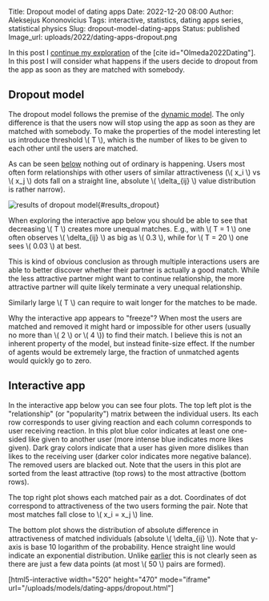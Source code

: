 Title: Dropout model of dating apps
Date: 2022-12-20 08:00
Author: Aleksejus Kononovicius
Tags: interactive, statistics, dating apps series, statistical physics
Slug: dropout-model-dating-apps
Status: published
Image_url: uploads/2022/dating-apps-dropout.png

In this post I [continue my
exploration](/tag/dating-apps-series/) of the [cite id="Olmeda2022Dating"].
In this post I will consider what happens if the users decide to dropout
from the app as soon as they are matched with somebody.
<!--more-->

## Dropout model

The dropout model follows the premise of the [dynamic
model]({filename}/articles/2022/dynamic-model-dating-apps.md). The only
difference is that the users now will stop using the app as soon as they are
matched with somebody. To make the properties of the model interesting let
us introduce threshold \\\( T \\\), which is the number of likes to be given
to each other until the users are matched.

As can be seen [below](#results\_dropout) nothing out of ordinary is
happening. Users most often form relationships with other users of similar
attractiveness (\\\( x\_i \\\) vs \\\( x\_j \\\) dots fall on a straight
line, absolute \\\( \delta_{ij} \\\) value distribution is rather narrow).

![results of dropout model]({static}/uploads/2022/dating-apps-dropout.png
"Simulation results of the dropout model: some of the relevant
properties of the relationship formed by the users shown."){#results\_dropout}

When exploring the interactive app below you should be able to see that
decreasing \\\( T \\\) creates more unequal matches. E.g., with
\\\( T = 1 \\\) one often observes \\\( \delta_{ij} \\\) as big as \\\( 0.3
\\\), while for \\\( T = 20 \\\) one sees \\\( 0.03 \\\) at best.

This is kind of obvious
conclusion as through multiple interactions users are able to better
discover whether their partner is actually a good match. While the less
attractive partner might want to continue relationship, the more attractive
partner will quite likely terminate a very unequal relationship.

Similarly large \\\( T \\\) can require to wait longer for the matches to be
made.

Why the interactive app appears to "freeze"? When most the users are matched
and removed it might hard or impossible for other users (usually no more
than \\\( 2 \\\) or \\\( 4 \\\)) to find their match. I believe this is not
an inherent property of the model, but instead finite-size effect. If the
number of agents would be extremely large, the fraction of unmatched agents
would quickly go to zero.

## Interactive app

In the interactive app below you can see four plots. The top left plot is
the "relationship" (or "popularity") matrix between the individual users.
Its each row corresponds to user giving reaction and each column corresponds
to user receiving reaction. In this plot blue color indicates at least one
one-sided like given to another user (more intense blue indicates more likes
given). Dark gray colors indicate that a user has given more dislikes than
likes to the receiving user (darker color indicates more negative balance).
The removed users are blacked out. Note that the users in this plot are
sorted from the least attractive (top rows) to the most attractive (bottom
rows).

The top right plot shows each matched pair as a dot. Coordinates of dot
correspond to attractiveness of the two users forming the pair. Note that
most matches fall close to \\\( x\_i = x\_j \\\) line.

The bottom plot shows the distribution of absolute difference in
attractiveness of matched individuals (absolute \\\( \delta_{ij} \\\)). Note
that y-axis is base 10 logarithm of the probability. Hence straight line
would indicate an exponential distribution. Unlike
[earlier]({filename}/articles/2022/statistical-physics-dating-apps.md) this
is not clearly seen as there are just a few data points (at most
\\\( 50 \\\) pairs are formed).

[html5-interactive width="520" height="470" mode="iframe"
url="/uploads/models/dating-apps/dropout.html"]
